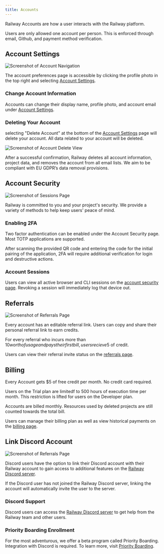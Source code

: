 ```yaml
---
title: Accounts
---
```


Railway Accounts are how a user interacts with the Railway platform.

Users are only allowed one account per person. This is enforced through email, Github, and payment method verification.

## Account Settings

<Image src="https://res.cloudinary.com/railway/image/upload/v1631917785/docs/account-nav_jzyaeb.png"
alt="Screenshot of Account Navigation"
layout="fixed"
width={450} height={311} quality={80} />

The account preferences page is accessible by clicking the profile photo in the top right and selecting [Account Settings](https://railway.app/account).

### Change Account Information

Accounts can change their display name, profile photo, and account email under [Account Settings](https://railway.app/account).

### Deleting Your Account

selecting "Delete Account" at the bottom of the [Account Settings](https://railway.app/account) page will delete your account. All data related to your account will be deleted.

<Image src="https://res.cloudinary.com/railway/image/upload/v1641244076/docs/delete_acz7hs.png"
alt="Screenshot of Account Delete View"
layout="fixed"
width={450} height={311} quality={80} />

After a successful confirmation, Railway deletes all account information, project data, and removes the account from all email lists. We aim to be compliant with EU GDPR’s data removal provisions.

## Account Security

<Image src="https://res.cloudinary.com/railway/image/upload/v1631917786/docs/sessions_qo0lhw.png"
alt="Screenshot of Sessions Page"
layout="responsive"
width={1162} height={587} quality={80} />

Railway is committed to you and your project's security. We provide a variety of methods to help keep users' peace of mind.

### Enabling 2FA

Two factor authentication can be enabled under the Account Security page. Most TOTP applications are supported.

After scanning the provided QR code and entering the code for the initial pairing of the application, 2FA will require additional verification for login and destructive actions.

### Account Sessions

Users can view all active browser and CLI sessions on the [account security page](https://railway.app/account/security). Revoking a session will immediately log that device out.

## Referrals

<Image src="https://res.cloudinary.com/railway/image/upload/v1631917786/docs/referrals_iya9mz.png"
alt="Screenshot of Referrals Page"
layout="responsive"
width={1141} height={604} quality={80} />

Every account has an editable referral link. Users can copy and share their personal referral link to earn credits.

For every referral who incurs more than $10 worth of usage and pays their first bill, users recieve 5$ of credit.

Users can view their referral invite status on the [referrals page](https://railway.app/account/referrals).

## Billing

Every Account gets $5 of free credit per month. No credit card required.

Users on the Trial plan are limitedf to 500 hours of execution time per month. This restriction is lifted for users on the Developer plan.

Accounts are billed monthly. Resources used by deleted projects are still counted towards the total bill.

Users can manage their billing plan as well as view historical payments on the [billing page](https://railway.app/account/billing).

## Link Discord Account

<Image src="https://res.cloudinary.com/railway/image/upload/v1643230045/link-discord-account_vpal68.png"
alt="Screenshot of Referrals Page"
layout="responsive"
width={642} height={326} quality={80} />

Discord users have the option to link their Discord account with their Railway account to gain access to additional features on the [Railway Discord server](https://discord.gg/railway).

If the Discord user has not joined the Railway Discord server, linking the account will automatically invite the user to the server.

### Discord Support

Discord users can access the [Railway Discord server](https://discord.gg/railway) to get help from the Railway team and other users.

### Priority Boarding Enrollment

For the most adventurous, we offer a beta program called Priority Boarding. Integration with Discord is required. To learn more, visit [Priority Boarding](priority-boarding).